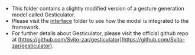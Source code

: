 - This folder contains a slightly modified version of a gesture generation model called Gesticulator. 
- Please visit the [interface](gesticulator/interface/) folder to see how the model is integrated to the framework.
- For further details about Gesticulator, please visit the official github repo at [https://github.com/Svito-zar/gesticulator](https://github.com/Svito-zar/gesticulator).

